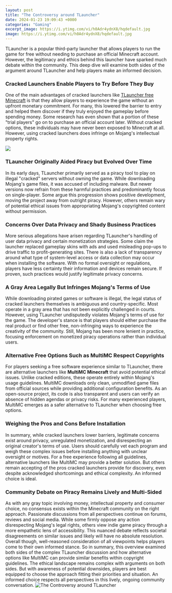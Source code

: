 ```yaml
---
layout: post
title: "The Controversy around TLauncher"
date: 2024-01-23 19:09:43 +0000
categories: "Gaming"
excerpt_image: https://i.ytimg.com/vi/h0Adr4ydnX8/hqdefault.jpg
image: https://i.ytimg.com/vi/h0Adr4ydnX8/hqdefault.jpg
---
```


TLauncher is a popular third-party launcher that allows players to run the game for free without needing to purchase an official Minecraft account. However, the legitimacy and ethics behind this launcher have sparked much debate within the community. This deep dive will examine both sides of the argument around TLauncher and help players make an informed decision.
### Cracked Launchers Enable Players to Try Before They Buy
One of the main advantages of cracked launchers like [TLauncher free Minecraft](https://store.fi.io.vn/coffee-and-chihuahua-gift-idea-funny-dog-lovers4849-t-shirt) is that they allow players to experience the game without an upfront monetary commitment. For many, this lowered the barrier to entry and helped them discover if they truly enjoyed the gameplay before spending money. Some research has even shown that a portion of these "trial players" go on to purchase an official account later. Without cracked options, these individuals may have never been exposed to Minecraft at all. However, using cracked launchers does infringe on Mojang's intellectual property rights.

![](https://preview.redd.it/i-need-help-fixing-this-problem-i-literally-dont-know-how-v0-aufhrsl393ma1.png?auto=webp&amp;s=e4218aba922f7c0c02b0cad62725fc882568cfe8)
### TLauncher Originally Aided Piracy but Evolved Over Time 
In its early days, TLauncher primarily served as a piracy tool to play on illegal "cracked" servers without owning the game. While downloading Mojang's game files, it was accused of including malware. But newer versions now refrain from these harmful practices and predominantly focus on single-player. Some argue this progression shows positive development, moving the project away from outright piracy. However, others remain wary of potential ethical issues from appropriating Mojang's copyrighted content without permission.  
### Concerns Over Data Privacy and Shady Business Practices
More serious allegations have arisen regarding TLauncher's handling of user data privacy and certain monetization strategies. Some claim the launcher replaced gameplay skins with ads and used misleading pop-ups to drive traffic to profit-generating sites. There is also a lack of transparency around what type of system-level access or data collection may occur when installing the software. With no formal oversight or regulations, players have less certainty their information and devices remain secure. If proven, such practices would justify legitimate privacy concerns.
### A Gray Area Legally But Infringes Mojang's Terms of Use
While downloading pirated games or software is illegal, the legal status of cracked launchers themselves is ambiguous and country-specific. Most operate in a gray area that has not been explicitly challenged in courts. However, using TLauncher undisputedly violates Mojang's terms of use for the game. The developer's stance is that players should either purchase the real product or find other free, non-infringing ways to experience the creativity of the community. Still, Mojang has been more lenient in practice, focusing enforcement on monetized piracy operations rather than individual users.
### Alternative Free Options Such as MultiMC Respect Copyrights 
For players seeking a free software experience similar to TLauncher, there are alternative launchers like **MultiMC Minecraft** that avoid potential ethical issues. Unlike cracked editions, these operate entirely within Mojang's usage guidelines. MultiMC downloads only clean, unmodified game files from official sources while providing additional configuration benefits. As an open-source project, its code is also transparent and users can verify an absence of hidden agendas or privacy risks. For many experienced players, MultiMC emerges as a safer alternative to TLauncher when choosing free options.
### Weighing the Pros and Cons Before Installation
In summary, while cracked launchers lower barriers, legitimate concerns exist around privacy, unregulated monetization, and disrespecting an original creator's terms of use. Users should carefully vet each program and weigh these complex issues before installing anything with unclear oversight or motives. For a free experience following all guidelines, alternative launchers like MultiMC may provide a better solution. But others remain accepting of the pros cracked launchers provide for discovery, even despite acknowledged shortcomings and ethical complexity. An informed choice is ideal.
### Community Debate on Piracy Remains Lively and Multi-Sided
As with any gray topic involving money, intellectual property and consumer choice, no consensus exists within the Minecraft community on the right approach. Passionate discussions from all perspectives continue on forums, reviews and social media. While some firmly oppose any action disrespecting Mojang's legal rights, others view indie game piracy through a more empathetic lens of accessibility. This nuanced debate reflects societal disagreements on similar issues and likely will have no absolute resolution. Overall though, well-reasoned consideration of all viewpoints helps players come to their own informed stance.
So in summary, this overview examined both sides of the complex TLauncher discussion and how alternative options like MultiMC can provide similar benefits within copyright guidelines. The ethical landscape remains complex with arguments on both sides. But with awareness of potential downsides, players are best equipped to choose the approach fitting their priorities and situation. An informed choice respects all perspectives in this lively, ongoing community conversation.
![The Controversy around TLauncher](https://i.ytimg.com/vi/h0Adr4ydnX8/hqdefault.jpg)